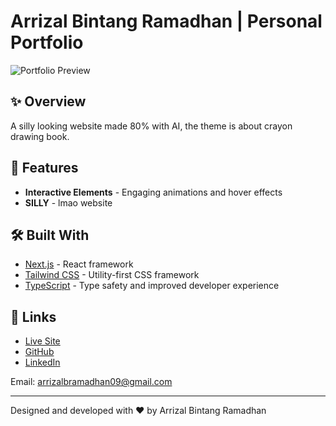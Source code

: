 # Arrizal Bintang Ramadhan | Personal Portfolio

![Portfolio Preview](https://github.com/arrizalrahmat/porto/raw/main/public/preview.png)

## ✨ Overview

A silly looking website made 80% with AI, the theme is about crayon drawing book.

## 🌟 Features

- **Interactive Elements** - Engaging animations and hover effects
- **SILLY** - lmao website

## 🛠️ Built With

- [Next.js](https://nextjs.org/) - React framework
- [Tailwind CSS](https://tailwindcss.com/) - Utility-first CSS framework
- [TypeScript](https://www.typescriptlang.org/) - Type safety and improved developer experience

## 🔗 Links

- [Live Site](https://arrizal.fun)
- [GitHub](https://github.com/arrizalbintangr)
- [LinkedIn](https://linkedin.com/in/arrizalbintangr)

Email: arrizalbramadhan09@gmail.com

---

Designed and developed with ❤️ by Arrizal Bintang Ramadhan

